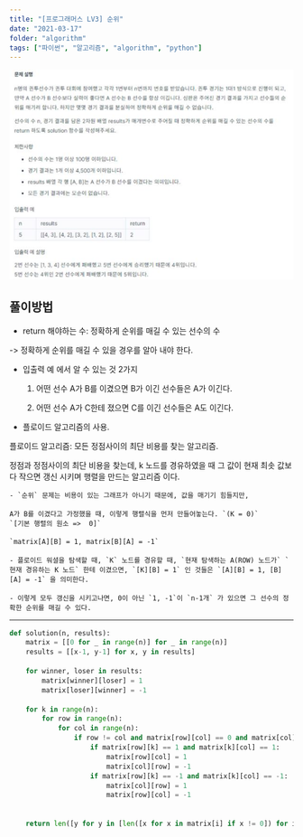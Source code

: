 ```yaml
---
title: "[프로그래머스 LV3] 순위"
date: "2021-03-17"
folder: "algorithm"
tags: ["파이썬", "알고리즘", "algorithm", "python"]
---
```


[![문제 설명](./rank.jpg)](https://programmers.co.kr/learn/courses/30/lessons/49191)

## 풀이방법
 - return 해야하는 수: 정확하게 순위를 매길 수 있는 선수의 수
 
 -> 정확하게 순위를 매길 수 있을 경우를 알아 내야 한다.
 
 
 
 - 입출력 예 에서 알 수 있는 것 2가지
   1. 어떤 선수 A가 B를 이겼으면 B가 이긴 선수들은 A가 이긴다.
   
   2. 어떤 선수 A가 C한테 졌으면 C를 이긴 선수들은 A도 이긴다.
   
   
  - 플로이드 알고리즘의 사용.
  
  플로이드 알고리즘: 모든 정점사이의 최단 비용를 찾는 알고리즘.
 
 정점과 정점사이의 최단 비용을 찾는데, k 노드를 경유하였을 때 그 값이 현재 최솟 값보다 작으면 갱신 시키며 행렬을 만드는 알고리즘 이다.
 
    - `순위` 문제는 비용이 있는 그래프가 아니기 때문에, 값을 매기기 힘들지만,
    
    A가 B를 이겼다고 가정했을 때, 이렇게 행렬식을 먼저 만들어놓는다. `(K = 0)`
    `[기본 행렬의 원소 =>  0]`
    
    `matrix[A][B] = 1, matrix[B][A] = -1`
    
    - 플로이드 워셜을 탐색할 때, `K` 노드를 경유할 때, `현재 탐색하는 A(ROW) 노드가` `현재 경유하는 K 노드` 한테 이겼으면, `[K][B] = 1` 인 것들은 `[A][B] = 1, [B][A] = -1` 을 의미한다.
    
    - 이렇게 모두 갱신을 시키고나면, 0이 아닌 `1, -1`이 `n-1개` 가 있으면 그 선수의 정확한 순위를 매길 수 있다.
    
    
    
---
    

```py
def solution(n, results):
    matrix = [[0 for _ in range(n)] for _ in range(n)]
    results = [[x-1, y-1] for x, y in results]
    
    for winner, loser in results:
        matrix[winner][loser] = 1
        matrix[loser][winner] = -1
        
    for k in range(n):
        for row in range(n):
            for col in range(n):
            	if row != col and matrix[row][col] == 0 and matrix[col][row] == 0:
                    if matrix[row][k] == 1 and matrix[k][col] == 1:
                        matrix[row][col] = 1
                        matrix[col][row] = -1
                    if matrix[row][k] == -1 and matrix[k][col] == -1:
                        matrix[col][row] = 1
                        matrix[row][col] = -1
    
    
    return len([y for y in [len([x for x in matrix[i] if x != 0]) for i in range(len(matrix))] if y == n - 1])
    
```